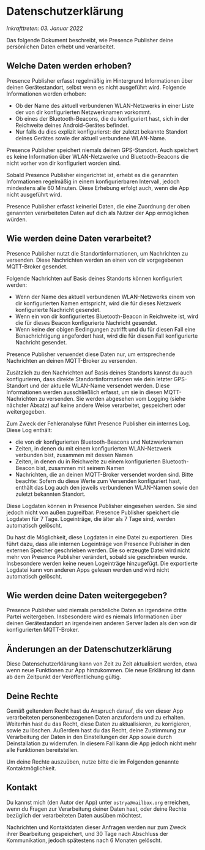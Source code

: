 # Datenschutzerklärung

*Inkrafttreten: 03. Januar 2022*

Das folgende Dokument beschreibt, wie Presence Publisher deine persönlichen Daten erhebt
und verarbeitet.

## Welche Daten werden erhoben?

Presence Publisher erfasst regelmäßig im Hintergrund Informationen über deinen Gerätestandort,
selbst wenn es nicht ausgeführt wird. Folgende Informationen werden erhoben:

* Ob der Name des aktuell verbundenen WLAN-Netzwerks in einer Liste der von dir
  konfigurierten Netzwerknamen vorkommt.
* Ob eines der Bluetooth-Beacons, die du konfiguriert hast, sich in der Reichweite
  deines Android-Gerätes befindet.
* Nur falls du dies explizit konfigurierst: der zuletzt bekannte Standort deines Gerätes sowie
  der aktuell verbundene WLAN-Name.

Presence Publisher speichert niemals deinen GPS-Standort. Auch speichert es
keine Information über WLAN-Netzwerke und Bluetooth-Beacons die nicht vorher von dir
konfiguriert worden sind.

Sobald Presence Publisher eingerichtet ist, erhebt es die genannten Informationen
regelmäßig in einem konfigurierbaren Intervall, jedoch mindestens alle 60 Minuten.
Diese Erhebung erfolgt auch, wenn die App nicht ausgeführt wird.

Presence Publisher erfasst keinerlei Daten, die eine Zuordnung der oben genannten
verarbeiteten Daten auf dich als Nutzer der App ermöglichen würden.

## Wie werden deine Daten verarbeitet?

Presence Publisher nutzt die Standortinformationen, um Nachrichten zu versenden.
Diese Nachrichten werden an einen von dir vorgegebenen MQTT-Broker gesendet.

Folgende Nachrichten auf Basis deines Standorts können konfiguriert werden:

* Wenn der Name des aktuell verbundenen WLAN-Netzwerks einem von dir konfigurierten
  Namen entspricht, wird die für dieses Netzwerk konfigurierte Nachricht gesendet.
* Wenn ein von dir konfiguriertes Bluetooth-Beacon in Reichweite ist, wird die
  für dieses Beacon konfigurierte Nachricht gesendet.
* Wenn keine der obigen Bedingungen zutrifft und du für diesen Fall eine Benachrichtigung
  angefordert hast, wird die für diesen Fall konfigurierte Nachricht gesendet.

Presence Publisher verwendet diese Daten nur, um entsprechende Nachrichten an deinen MQTT-Broker
zu versenden.

Zusätzlich zu den Nachrichten auf Basis deines Standorts kannst du auch konfigurieren, dass
direkte Standortinformationen wie dein letzter GPS-Standort und der aktuelle WLAN-Name versendet
werden. Diese Informationen werden ausschließlich erfasst, um sie in diesen MQTT-Nachrichten zu
versenden. Sie werden abgesehen vom Logging (siehe nächster Absatz) auf keine andere Weise
verarbeitet, gespeichert oder weitergegeben.

Zum Zweck der Fehleranalyse führt Presence Publisher ein internes Log. Diese Log enthält:

* die von dir konfigurierten Bluetooth-Beacons und Netzwerknamen
* Zeiten, in denen du mit einem konfigurierten WLAN-Netzwerk verbunden bist, zusammen mit dessen Namen
* Zeiten, in denen du in Reichweite zu einem konfigurierten Bluetooth-Beacon bist, zusammen mit seinem Namen
* Nachrichten, die an deinen MQTT-Broker versendet worden sind. Bitte beachte: Sofern du diese Werte zum Versenden
  konfiguriert hast, enthält das Log auch den jeweils verbundenen WLAN-Namen sowie den zuletzt bekannten Standort.

Diese Logdaten können in Presence Publisher eingesehen werden. Sie sind jedoch nicht von
außen zugreifbar. Presence Publisher speichert die Logdaten für 7 Tage. Logeinträge, die älter
als 7 Tage sind, werden automatisch gelöscht.

Du hast die Möglichkeit, diese Logdaten in eine Datei zu exportieren. Dies führt dazu, dass alle
internen Logeinträge von Presence Publisher in den externen Speicher geschrieben werden.
Die so erzeugte Datei wird nicht mehr von Presence Publisher verändert, sobald sie geschrieben wurde.
Insbesondere werden keine neuen Logeinträge hinzugefügt. Die exportierte Logdatei kann von
anderen Apps gelesen werden und wird nicht automatisch gelöscht.

## Wie werden deine Daten weitergegeben?

Presence Publisher wird niemals persönliche Daten an irgendeine dritte Partei weitergeben.
Insbesondere wird es niemals Informationen über deinen Gerätestandort an irgendeinen anderen
Server laden als den von dir konfigurierten MQTT-Broker.

## Änderungen an der Datenschutzerklärung

Diese Datenschutzerklärung kann von Zeit zu Zeit aktualisiert werden, etwa wenn neue Funktionen
zur App hinzukommen. Die neue Erklärung ist dann ab dem Zeitpunkt der Veröffentlichung gültig.

## Deine Rechte

Gemäß geltendem Recht hast du Anspruch darauf, die von dieser App verarbeiteten personenbezogenen
Daten anzufordern und zu erhalten. Weiterhin hast du das Recht, diese Daten zu aktualisieren,
zu korrigieren, sowie zu löschen. Außerdem hast du das Recht, deine Zustimmung zur Verarbeitung
der Daten in den Einstellungen der App sowie durch Deinstallation zu widerrufen. In diesem Fall
kann die App jedoch nicht mehr alle Funktionen bereitstellen.

Um deine Rechte auszuüben, nutze bitte die im Folgenden genannte Kontaktmöglichkeit.

## Kontakt

Du kannst mich (den Autor der App) unter `ostrya@mailbox.org` erreichen, wenn du Fragen zur
Verarbeitung deiner Daten hast, oder deine Rechte bezüglich der verarbeiteten Daten ausüben möchtest.

Nachrichten und Kontaktdaten dieser Anfragen werden nur zum Zweck ihrer Bearbeitung gespeichert,
und 30 Tage nach Abschluss der Kommunikation, jedoch spätestens nach 6 Monaten gelöscht.
